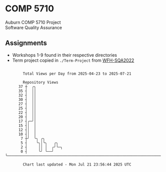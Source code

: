 # COMP 5710
Auburn COMP 5710 Project  
Software Quality Assurance

## Assignments
- Workshops 1-9 found in their respective directories
- Term project copied in `./Term-Project` from [WFH-SQA2022](https://github.com/wumphlett/WFH-SQA2022-AUBURN)

```

        Total Views per Day from 2025-04-23 to 2025-07-21

        Repository Views
      37 ┼  ╭╮
      35 ┤  ││
      32 ┤  ││
      30 ┤  ││
      27 ┤  ││
      25 ┤  ││
      22 ┤  ││
      20 ┤  ││
      17 ┤╭─╯│
      15 ┤│  │
      12 ┤│  │
      10 ┤│  │
       7 ┼╯  ╰╮ ╭╮
       5 ┤    ╰╮│╰╮   ╭╮
       2 ┤     ││ │  ╭╯╰─╮
       0 ┤     ╰╯ ╰──╯   ╰─────────────────────────────────────────────────────────────────────────

        Chart last updated - Mon Jul 21 23:56:44 2025 UTC
        
```
